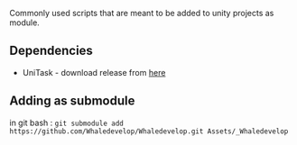 Commonly used scripts that are meant to be added to unity projects as module.

## Dependencies
* UniTask - download release from [here](https://github.com/Cysharp/UniTask/releases)

## Adding as submodule
in git bash :
`git submodule add https://github.com/Whaledevelop/Whaledevelop.git Assets/_Whaledevelop`
